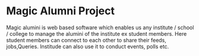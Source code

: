 # Magic Alumni Project
Magic alumini is web based software which enables us any institute / school / college to manage the alumini of the institute ex student members. Here student members can connect to each other to share their feeds, jobs,Queries. Institude can also use it to conduct events, polls etc.

